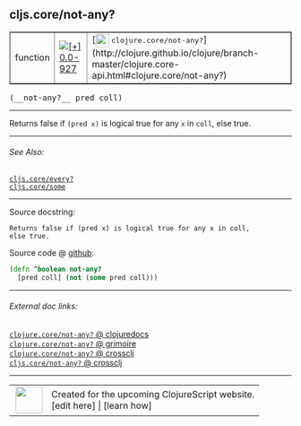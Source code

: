 ## cljs.core/not-any?



 <table border="1">
<tr>
<td>function</td>
<td><a href="https://github.com/cljsinfo/cljs-api-docs/tree/0.0-927"><img valign="middle" alt="[+] 0.0-927" title="Added in 0.0-927" src="https://img.shields.io/badge/+-0.0--927-lightgrey.svg"></a> </td>
<td>
[<img height="24px" valign="middle" src="http://i.imgur.com/1GjPKvB.png"> <samp>clojure.core/not-any?</samp>](http://clojure.github.io/clojure/branch-master/clojure.core-api.html#clojure.core/not-any?)
</td>
</tr>
</table>


 <samp>
(__not-any?__ pred coll)<br>
</samp>

---

Returns false if `(pred x)` is logical true for any `x` in `coll`, else true.

---


###### See Also:

[`cljs.core/every?`](cljs.core_everyQMARK.md)<br>
[`cljs.core/some`](cljs.core_some.md)<br>

---


Source docstring:

```
Returns false if (pred x) is logical true for any x in coll,
else true.
```


Source code @ [github](https://github.com/clojure/clojurescript/blob/r3149/src/cljs/cljs/core.cljs#L3602-L3605):

```clj
(defn ^boolean not-any?
  [pred coll] (not (some pred coll)))
```

<!--
Repo - tag - source tree - lines:

 <pre>
clojurescript @ r3149
└── src
    └── cljs
        └── cljs
            └── <ins>[core.cljs:3602-3605](https://github.com/clojure/clojurescript/blob/r3149/src/cljs/cljs/core.cljs#L3602-L3605)</ins>
</pre>

-->

---



###### External doc links:

[`clojure.core/not-any?` @ clojuredocs](http://clojuredocs.org/clojure.core/not-any_q)<br>
[`clojure.core/not-any?` @ grimoire](http://conj.io/store/v1/org.clojure/clojure/1.7.0-beta3/clj/clojure.core/not-any%3F/)<br>
[`clojure.core/not-any?` @ crossclj](http://crossclj.info/fun/clojure.core/not-any%3F.html)<br>
[`cljs.core/not-any?` @ crossclj](http://crossclj.info/fun/cljs.core.cljs/not-any%3F.html)<br>

---

 <table>
<tr><td>
<img valign="middle" align="right" width="48px" src="http://i.imgur.com/Hi20huC.png">
</td><td>
Created for the upcoming ClojureScript website.<br>
[edit here] | [learn how]
</td></tr></table>

[edit here]:https://github.com/cljsinfo/cljs-api-docs/blob/master/cljsdoc/cljs.core_not-anyQMARK.cljsdoc
[learn how]:https://github.com/cljsinfo/cljs-api-docs/wiki/cljsdoc-files

<!--

This information was too distracting to show to readers, but I'll leave it
commented here since it is helpful to:

- pretty-print the data used to generate this document
- and show how to retrieve that data



The API data for this symbol:

```clj
{:description "Returns false if `(pred x)` is logical true for any `x` in `coll`, else true.",
 :return-type boolean,
 :ns "cljs.core",
 :name "not-any?",
 :signature ["[pred coll]"],
 :history [["+" "0.0-927"]],
 :type "function",
 :related ["cljs.core/every?" "cljs.core/some"],
 :full-name-encode "cljs.core_not-anyQMARK",
 :source {:code "(defn ^boolean not-any?\n  [pred coll] (not (some pred coll)))",
          :title "Source code",
          :repo "clojurescript",
          :tag "r3149",
          :filename "src/cljs/cljs/core.cljs",
          :lines [3602 3605]},
 :full-name "cljs.core/not-any?",
 :clj-symbol "clojure.core/not-any?",
 :docstring "Returns false if (pred x) is logical true for any x in coll,\nelse true."}

```

Retrieve the API data for this symbol:

```clj
;; from Clojure REPL
(require '[clojure.edn :as edn])
(-> (slurp "https://raw.githubusercontent.com/cljsinfo/cljs-api-docs/catalog/cljs-api.edn")
    (edn/read-string)
    (get-in [:symbols "cljs.core/not-any?"]))
```

-->

